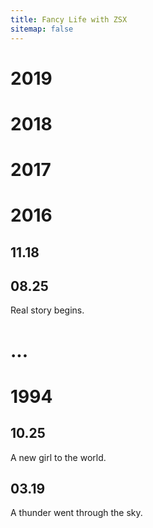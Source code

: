 ```yaml
---
title: Fancy Life with ZSX
sitemap: false
---
```

# 2019

# 2018

# 2017

# 2016
## 11.18 
## 08.25
Real story begins.

# ...

# 1994
## 10.25
A new girl to the world.
## 03.19
A thunder went through the sky.